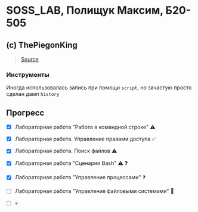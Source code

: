 # SOSS_LAB, Полищук Максим, Б20-505

## (c) ThePiegonKing

> [Source](https://github.com/efanov/mephi/wiki/%D0%91%D0%B5%D0%B7%D0%BE%D0%BF%D0%B0%D1%81%D0%BD%D0%BE%D1%81%D1%82%D1%8C-%D0%BE%D0%BF%D0%B5%D1%80%D0%B0%D1%86%D0%B8%D0%BE%D0%BD%D0%BD%D1%8B%D1%85-%D1%81%D0%B8%D1%81%D1%82%D0%B5%D0%BC) 

### **Инструменты**

Иногда использовалась запись при помощи ``script``, но зачастую просто сделан дамп ``history``


## Прогресс

- [x] Лабораторная работа "Работа в командной строке" ⚠️
- [x] Лабораторная работа. Управление правами доступа ✅
- [x] Лабораторная работа. Поиск файлов ⚠️
- [x] Лабораторная работа "Сценарии Bash" ⚠️ ❓
- [x] Лабораторная работа "Управление процессами" ❓
- [ ] Лабораторная работа "Управление файловыми системами" 🚧
- [ ] 💀


